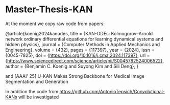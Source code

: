 # Master-Thesis-KAN


At the moment we copy raw code from papers: 

@article{koenig2024kanodes,
title = {KAN-ODEs: Kolmogorov–Arnold network ordinary differential equations for learning dynamical systems and hidden physics},
journal = {Computer Methods in Applied Mechanics and Engineering},
volume = {432},
pages = {117397},
year = {2024},
issn = {0045-7825},
doi = {https://doi.org/10.1016/j.cma.2024.117397},
url = {https://www.sciencedirect.com/science/article/pii/S0045782524006522},
author = {Benjamin C. Koenig and Suyong Kim and Sili Deng},
}

and [AAAI' 25] U-KAN Makes Strong Backbone for Medical Image Segmentation and Generation 

In addition the code from https://github.com/AntonioTepsich/Convolutional-KANs will be investigated